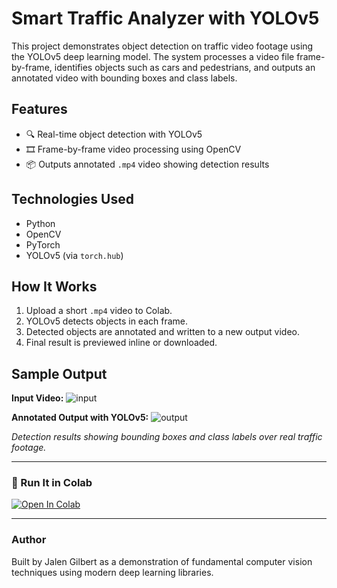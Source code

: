 # Smart Traffic Analyzer with YOLOv5

This project demonstrates object detection on traffic video footage using the YOLOv5 deep learning model. The system processes a video file frame-by-frame, identifies objects such as cars and pedestrians, and outputs an annotated video with bounding boxes and class labels.

## Features
- 🔍 Real-time object detection with YOLOv5
- 🎞️ Frame-by-frame video processing using OpenCV
- 📦 Outputs annotated `.mp4` video showing detection results

## Technologies Used
- Python
- OpenCV
- PyTorch
- YOLOv5 (via `torch.hub`)

## How It Works
1. Upload a short `.mp4` video to Colab.
2. YOLOv5 detects objects in each frame.
3. Detected objects are annotated and written to a new output video.
4. Final result is previewed inline or downloaded.



## Sample Output

**Input Video:**
![input](assets/traffic_input_gif.gif)

**Annotated Output with YOLOv5:**
![output](assets/yolo_output_gif.gif)

*Detection results showing bounding boxes and class labels over real traffic footage.*

---

### 🚀 Run It in Colab
[![Open In Colab](https://colab.research.google.com/assets/colab-badge.svg)](https://colab.research.google.com/drive/1DP6W3bgCwbKlj6UQw8aJOKavvJw8cfBW?usp=sharing)

---

### Author
Built by Jalen Gilbert as a demonstration of fundamental computer vision techniques using modern deep learning libraries.